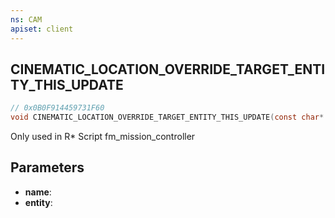 ```yaml
---
ns: CAM
apiset: client
---
```

## CINEMATIC_LOCATION_OVERRIDE_TARGET_ENTITY_THIS_UPDATE

```c
// 0x0B0F914459731F60
void CINEMATIC_LOCATION_OVERRIDE_TARGET_ENTITY_THIS_UPDATE(const char* name,Entity entity);
```

Only used in R* Script fm_mission_controller

## Parameters
* **name**:
* **entity**:



